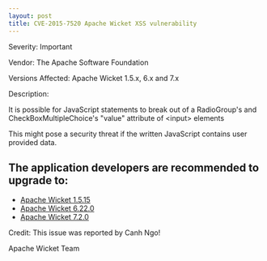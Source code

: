 ```yaml
---
layout: post
title: CVE-2015-7520 Apache Wicket XSS vulnerability
---
```


Severity: Important

Vendor:
The Apache Software Foundation

Versions Affected:
Apache Wicket 1.5.x, 6.x and 7.x

Description:

It is possible for JavaScript statements to break out of a RadioGroup's 
and CheckBoxMultipleChoice's "value" attribute of &lt;input&gt; elements

This might pose a security threat if the written JavaScript contains user provided data.

## The application developers are recommended to upgrade to: 
    
* [Apache Wicket 1.5.15](/news/2016/02/19/wicket-1.5.15-released.html)
* [Apache Wicket 6.22.0](/news/2016/02/19/wicket-6.22.0-released.html)
* [Apache Wicket 7.2.0](/news/2016/01/20/wicket-7.2.0-released.html)

Credit:
This issue was reported by Canh Ngo!

Apache Wicket Team